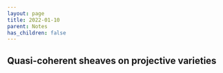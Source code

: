 ```yaml
---
layout: page
title: 2022-01-10
parent: Notes
has_children: false
---
```


## Quasi-coherent sheaves on projective varieties 



